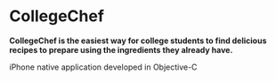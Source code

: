 CollegeChef
===========

**CollegeChef is the easiest way for college students to find delicious recipes to prepare using the ingredients they already have.**

iPhone native application developed in Objective-C
